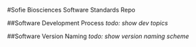 #Sofie Biosciences Software Standards Repo

##Software Development Process
*todo: show dev topics*

##Software Version Naming
*todo: show version naming scheme*


